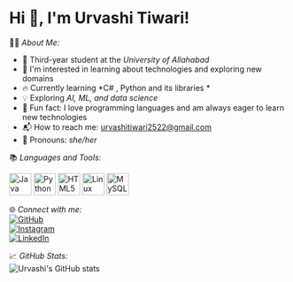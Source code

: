 # Hi 👋, I'm Urvashi Tiwari!

👩‍💻 *About Me:*  
- 🏫 Third-year student at the *University of Allahabad*  
- 🌟 I'm interested in learning about technologies and exploring new domains  
- 🔥 Currently learning *C# , Python and its libraries *  
- 💡 Exploring *AI, ML, and data science*  
- 💬 Fun fact: I love programming languages and am always eager to learn new technologies  
- 📬 How to reach me: urvashitiwari2522@gmail.com  
- 💁‍ Pronouns: *she/her*

📚 *Languages and Tools:*  
<p>
  <img src="https://cdn.jsdelivr.net/gh/devicons/devicon/icons/java/java-original.svg" alt="Java" width="40" height="40"/>
  <img src="https://cdn.jsdelivr.net/gh/devicons/devicon/icons/python/python-original.svg" alt="Python" width="40" height="40"/>
  <img src="https://cdn.jsdelivr.net/gh/devicons/devicon/icons/html5/html5-original.svg" alt="HTML5" width="40" height="40"/>
  <img src="https://cdn.jsdelivr.net/gh/devicons/devicon/icons/linux/linux-original.svg" alt="Linux" width="40" height="40"/>
  <img src="https://cdn.jsdelivr.net/gh/devicons/devicon/icons/mysql/mysql-original.svg" alt="MySQL" width="40" height="40"/>
</p>

🌐 *Connect with me:*  
<a href="https://github.com/Urvashitiwari2522" target="_blank"><img src="https://img.shields.io/badge/GitHub-181717?style=for-the-badge&logo=github&logoColor=white" alt="GitHub"/></a>  
<a href="https://instagram.com/" target="_blank"><img src="https://img.shields.io/badge/Instagram-E4405F?style=for-the-badge&logo=instagram&logoColor=white" alt="Instagram"/></a>  
<a href="https://linkedin.com/" target="_blank"><img src="https://img.shields.io/badge/LinkedIn-0077B5?style=for-the-badge&logo=linkedin&logoColor=white" alt="LinkedIn"/></a>  

📈 *GitHub Stats:*  
![Urvashi's GitHub stats](https://github-readme-stats.vercel.app/api?username=Urvashitiwari2522&show_icons=true&theme=radical)


